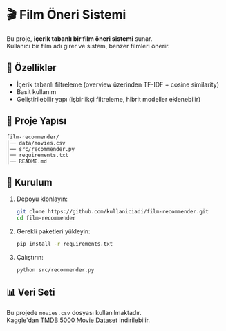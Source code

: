 # 🎬 Film Öneri Sistemi

Bu proje, **içerik tabanlı bir film öneri sistemi** sunar.  
Kullanıcı bir film adı girer ve sistem, benzer filmleri önerir.

## 🚀 Özellikler
- İçerik tabanlı filtreleme (overview üzerinden TF-IDF + cosine similarity)
- Basit kullanım
- Geliştirilebilir yapı (işbirlikçi filtreleme, hibrit modeller eklenebilir)

## 📂 Proje Yapısı
```
film-recommender/
│── data/movies.csv
│── src/recommender.py
│── requirements.txt
│── README.md
```

## 🔧 Kurulum
1. Depoyu klonlayın:
   ```bash
   git clone https://github.com/kullaniciadi/film-recommender.git
   cd film-recommender
   ```

2. Gerekli paketleri yükleyin:
   ```bash
   pip install -r requirements.txt
   ```

3. Çalıştırın:
   ```bash
   python src/recommender.py
   ```

## 📊 Veri Seti
Bu projede `movies.csv` dosyası kullanılmaktadır.  
Kaggle'dan [TMDB 5000 Movie Dataset](https://www.kaggle.com/datasets/tmdb/tmdb-movie-metadata) indirilebilir.
